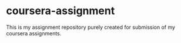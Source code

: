 # coursera-assignment
This is my assignment repository purely created for submission of my coursera assignments. 
